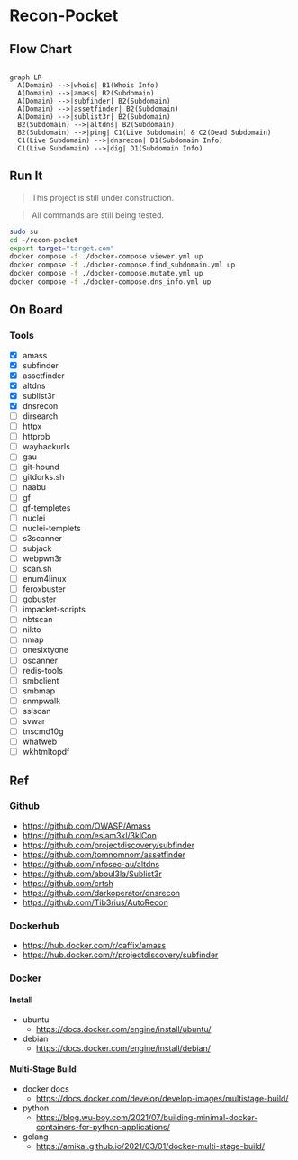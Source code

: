 # Recon-Pocket

## Flow Chart

```mermaid
  
graph LR
  A(Domain) -->|whois| B1(Whois Info)
  A(Domain) -->|amass| B2(Subdomain)
  A(Domain) -->|subfinder| B2(Subdomain)
  A(Domain) -->|assetfinder| B2(Subdomain)
  A(Domain) -->|sublist3r| B2(Subdomain)
  B2(Subdomain) -->|altdns| B2(Subdomain)
  B2(Subdomain) -->|ping| C1(Live Subdomain) & C2(Dead Subdomain)
  C1(Live Subdomain) -->|dnsrecon| D1(Subdomain Info)
  C1(Live Subdomain) -->|dig| D1(Subdomain Info)
```

## Run It

> This project is still under construction.

> All commands are still being tested.

```bash
sudo su
cd ~/recon-pocket
export target="target.com"
docker compose -f ./docker-compose.viewer.yml up
docker compose -f ./docker-compose.find_subdomain.yml up
docker compose -f ./docker-compose.mutate.yml up
docker compose -f ./docker-compose.dns_info.yml up
```

## On Board

### Tools

- [X] amass
- [X] subfinder
- [X] assetfinder
- [X] altdns
- [X] sublist3r
- [X] dnsrecon
- [ ] dirsearch
- [ ] httpx
- [ ] httprob
- [ ] waybackurls
- [ ] gau
- [ ] git-hound
- [ ] gitdorks.sh
- [ ] naabu
- [ ] gf
- [ ] gf-templetes
- [ ] nuclei
- [ ] nuclei-templets
- [ ] s3scanner
- [ ] subjack
- [ ] webpwn3r
- [ ] scan.sh
- [ ] enum4linux
- [ ] feroxbuster
- [ ] gobuster
- [ ] impacket-scripts
- [ ] nbtscan
- [ ] nikto
- [ ] nmap
- [ ] onesixtyone
- [ ] oscanner
- [ ] redis-tools
- [ ] smbclient
- [ ] smbmap
- [ ] snmpwalk
- [ ] sslscan
- [ ] svwar
- [ ] tnscmd10g
- [ ] whatweb
- [ ] wkhtmltopdf

## Ref

### Github

- https://github.com/OWASP/Amass
- https://github.com/eslam3kl/3klCon
- https://github.com/projectdiscovery/subfinder
- https://github.com/tomnomnom/assetfinder
- https://github.com/infosec-au/altdns
- https://github.com/aboul3la/Sublist3r
- https://github.com/crtsh
- https://github.com/darkoperator/dnsrecon
- https://github.com/Tib3rius/AutoRecon

### Dockerhub

- https://hub.docker.com/r/caffix/amass
- https://hub.docker.com/r/projectdiscovery/subfinder

### Docker 

#### Install

- ubuntu
  - https://docs.docker.com/engine/install/ubuntu/
- debian
  - https://docs.docker.com/engine/install/debian/

#### Multi-Stage Build

- docker docs
  - https://docs.docker.com/develop/develop-images/multistage-build/
- python
  - https://blog.wu-boy.com/2021/07/building-minimal-docker-containers-for-python-applications/
- golang
  - https://amikai.github.io/2021/03/01/docker-multi-stage-build/